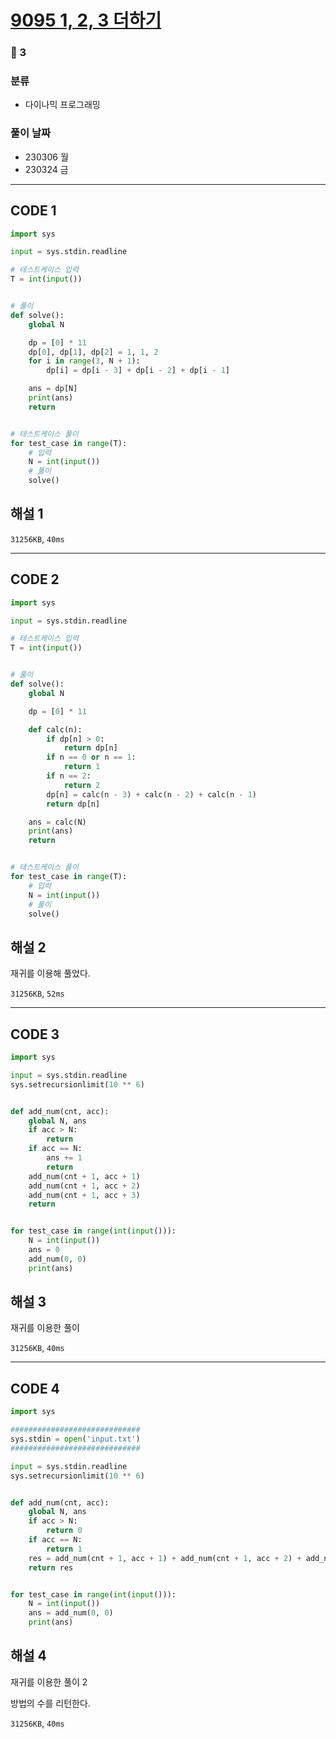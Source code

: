 # [9095 1, 2, 3 더하기](https://www.acmicpc.net/problem/9095)

### 🥈 3

### 분류

- 다이나믹 프로그래밍

### 풀이 날짜

- 230306 월
- 230324 금

---

## CODE 1

```python
import sys

input = sys.stdin.readline

# 테스트케이스 입력
T = int(input())


# 풀이
def solve():
    global N

    dp = [0] * 11
    dp[0], dp[1], dp[2] = 1, 1, 2
    for i in range(3, N + 1):
        dp[i] = dp[i - 3] + dp[i - 2] + dp[i - 1]

    ans = dp[N]
    print(ans)
    return


# 테스트케이스 풀이
for test_case in range(T):
    # 입력
    N = int(input())
    # 풀이
    solve()

```

## 해설 1

`31256KB`, `40ms`

---

## CODE 2

```python
import sys

input = sys.stdin.readline

# 테스트케이스 입력
T = int(input())


# 풀이
def solve():
    global N

    dp = [0] * 11

    def calc(n):
        if dp[n] > 0:
            return dp[n]
        if n == 0 or n == 1:
            return 1
        if n == 2:
            return 2
        dp[n] = calc(n - 3) + calc(n - 2) + calc(n - 1)
        return dp[n]

    ans = calc(N)
    print(ans)
    return


# 테스트케이스 풀이
for test_case in range(T):
    # 입력
    N = int(input())
    # 풀이
    solve()

```

## 해설 2

재귀를 이용해 풀었다.

`31256KB`, `52ms`

---

## CODE 3

```python
import sys

input = sys.stdin.readline
sys.setrecursionlimit(10 ** 6)


def add_num(cnt, acc):
    global N, ans
    if acc > N:
        return
    if acc == N:
        ans += 1
        return
    add_num(cnt + 1, acc + 1)
    add_num(cnt + 1, acc + 2)
    add_num(cnt + 1, acc + 3)
    return


for test_case in range(int(input())):
    N = int(input())
    ans = 0
    add_num(0, 0)
    print(ans)

```

## 해설 3

재귀를 이용한 풀이

`31256KB`, `40ms`

---

## CODE 4

```python
import sys

#############################
sys.stdin = open('input.txt')
#############################

input = sys.stdin.readline
sys.setrecursionlimit(10 ** 6)


def add_num(cnt, acc):
    global N, ans
    if acc > N:
        return 0
    if acc == N:
        return 1
    res = add_num(cnt + 1, acc + 1) + add_num(cnt + 1, acc + 2) + add_num(cnt + 1, acc + 3)
    return res


for test_case in range(int(input())):
    N = int(input())
    ans = add_num(0, 0)
    print(ans)

```

## 해설 4

재귀를 이용한 풀이 2

방법의 수를 리턴한다.

`31256KB`, `40ms`
